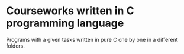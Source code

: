 # Courseworks written in C programming language

Programs with a given tasks written in pure C one by one in a different folders.
